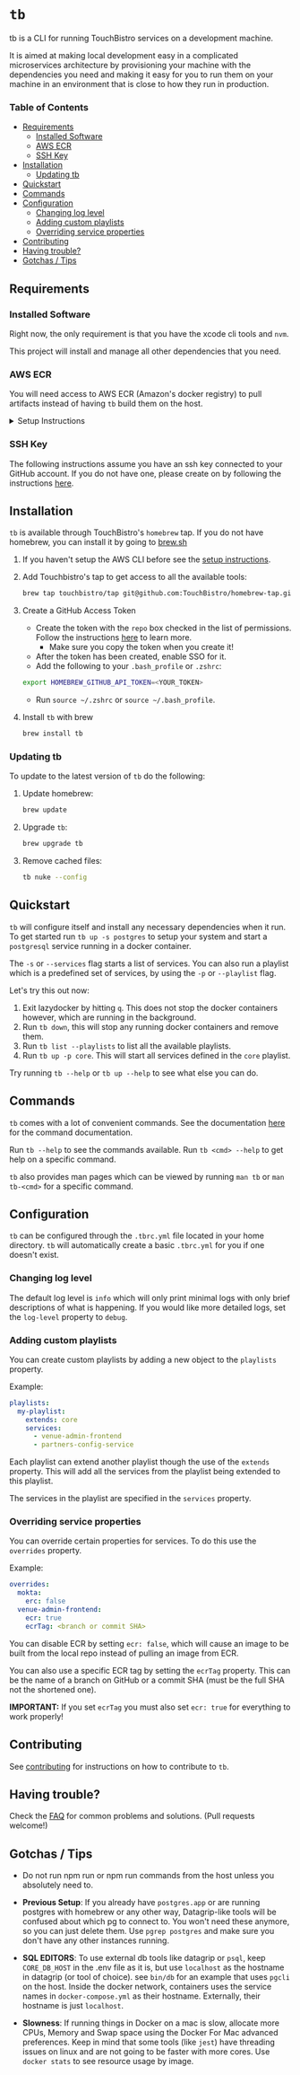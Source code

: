 # `tb`

tb is a CLI for running TouchBistro services on a development machine.

It is aimed at making local development easy in a complicated microservices architecture by provisioning your machine with the dependencies you need and making it easy for you to run them on your machine in an environment that is close to how they run in production.

### **Table of Contents**
- [Requirements](#requirements)
    + [Installed Software](#installed-software)
    + [AWS ECR](#aws-ecr)
    + [SSH Key](#ssh-key)
- [Installation](#installation)
    + [Updating tb](#updating-tb)
- [Quickstart](#quickstart)
- [Commands](#commands)
- [Configuration](#configuration)
    + [Changing log level](#changing-log-level)
    + [Adding custom playlists](#adding-custom-playlists)
    + [Overriding service properties](#overriding-service-properties)
- [Contributing](#contributing)
- [Having trouble?](#having-trouble?)
- [Gotchas / Tips](#Gotchas-/-Tips)

## Requirements

### Installed Software

Right now, the only requirement is that you have the xcode cli tools and `nvm`.

This project will install and manage all other dependencies that you need.

### AWS ECR

You will need access to AWS ECR (Amazon's docker registry) to pull artifacts instead of having `tb` build them on the host.

<details>
<summary>Setup Instructions</summary>

1. Install the AWS CLI:
    ```sh
    brew install awscli
    ```
2. Get access to our AWS account by asking DevOps support.
3. Go to your security settings and create a personal access token, making note of your secret key.
4. Configure your AWS CLI credentials by running `aws configure` (use `us-east-1` for the region).

</details>

### SSH Key
The following instructions assume you have an ssh key connected to your GitHub account. If you do not have one, please create on by following the instructions [here](https://help.github.com/en/articles/connecting-to-github-with-ssh).

## Installation

`tb` is available through TouchBistro's `homebrew` tap. If you do not have homebrew, you can install it by going to [brew.sh](https://brew.sh)

1. If you haven't setup the AWS CLI before see the [setup instructions](#aws-ecr).

2. Add Touchbistro's tap to get access to all the available tools:
    ```sh
    brew tap touchbistro/tap git@github.com:TouchBistro/homebrew-tap.git
    ```

3. Create a GitHub Access Token
    - Create the token with the `repo` box checked in the list of permissions. Follow the instructions [here](https://help.github.com/en/articles/creating-a-personal-access-token-for-the-command-line) to learn more.
        - Make sure you copy the token when you create it!
    - After the token has been created, enable SSO for it.
    - Add the following to your `.bash_profile` or `.zshrc`:
    ```sh
    export HOMEBREW_GITHUB_API_TOKEN=<YOUR_TOKEN>
    ```
    - Run `source ~/.zshrc` or `source ~/.bash_profile`.

4. Install `tb` with brew
    ```sh
    brew install tb
    ```

### Updating tb
To update to the latest version of `tb` do the following:

1. Update homebrew:
    ```sh
    brew update
    ```
2. Upgrade `tb`:
    ```sh
    brew upgrade tb
    ```
3. Remove cached files:
    ```sh
    tb nuke --config
    ```

## Quickstart

`tb` will configure itself and install any necessary dependencies when it run. To get started run `tb up -s postgres` to setup your system and start a `postgresql` service running in a docker container.

The `-s` or `--services` flag starts a list of services. You can also run a playlist which is a predefined set of services, by using the `-p` or `--playlist` flag.

Let's try this out now:
1. Exit lazydocker by hitting `q`. This does not stop the docker containers however, which are running in the background.
2. Run `tb down`, this will stop any running docker containers and remove them.
3. Run `tb list --playlists` to list all the available playlists.
4. Run `tb up -p core`. This will start all services defined in the `core` playlist.

Try running `tb --help` or `tb up --help` to see what else you can do.

## Commands

`tb` comes with a lot of convenient commands. See the documentation [here](docs/tb.md) for the command documentation.

Run `tb --help` to see the commands available. Run `tb <cmd> --help` to get help on a specific command.

`tb` also provides man pages which can be viewed by running `man tb` or `man tb-<cmd>` for a specific command.

## Configuration

`tb` can be configured through the `.tbrc.yml` file located in your home directory. `tb` will automatically create a basic `.tbrc.yml` for you if one doesn't exist.

### Changing log level
The default log level is `info` which will only print minimal logs with only brief descriptions of what is happening. If you would like more detailed logs, set the `log-level` property to `debug`.

### Adding custom playlists
You can create custom playlists by adding a new object to the `playlists` property.

Example:
```yaml
playlists:
  my-playlist:
    extends: core
    services:
      - venue-admin-frontend
      - partners-config-service
```

Each playlist can extend another playlist though the use of the `extends` property. This will add all the services from the playlist being extended to this playlist.

The services in the playlist are specified in the `services` property.

### Overriding service properties
You can override certain properties for services. To do this use the `overrides` property.

Example:
```yaml
overrides:
  mokta:
    erc: false
  venue-admin-frontend:
    ecr: true
    ecrTag: <branch or commit SHA>
```

You can disable ECR by setting `ecr: false`, which will cause an image to be built from the local repo instead of pulling an image from ECR.

You can also use a specific ECR tag by setting the `ecrTag` property. This can be the name of a branch on GitHub or a commit SHA (must be the full SHA not the shortened one).

**IMPORTANT:** If you set `ecrTag` you must also set `ecr: true` for everything to work properly!

## Contributing

See [contributing](CONTRIBUTING.md) for instructions on how to contribute to `tb`.

## Having trouble?

Check the [FAQ](docs/FAQ.md) for common problems and solutions. (Pull requests welcome!)

## Gotchas / Tips

- Do not run npm run or npm run commands from the host unless you absolutely need to.

- **Previous Setup**: If you already have `postgres.app` or are running postgres with homebrew or any other way, Datagrip-like tools will be confused about which pg to connect to. You won't need these anymore, so you can just delete them. Use `pgrep postgres` and make sure you don't have any other instances running.

- **SQL EDITORS**: To use external db tools like datagrip or `psql`, keep `CORE_DB_HOST` in the .env file as it is, but use `localhost` as the hostname in datagrip (or tool of choice). see `bin/db` for an example that uses `pgcli` on the host. Inside the docker network, containers uses the service names in `docker-compose.yml` as their hostname. Externally, their hostname is just `localhost`.

- **Slowness**: If running things in Docker on a mac is slow, allocate more CPUs, Memory and Swap space using the Docker For Mac advanced preferences. Keep in mind that some tools (like `jest`) have threading issues on linux and are not going to be faster with more cores. Use `docker stats` to see resource usage by image.
